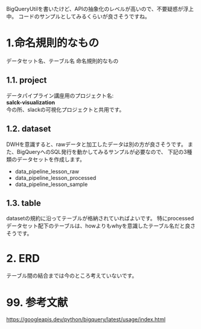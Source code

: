 BigQueryUtilを書いたけど、APIの抽象化のレベルが高いので、不要疑惑が浮上中。
コードのサンプルとしてみるくらいが良さそうですね。

# 1.命名規則的なもの
データセット名、テーブル名
命名規則的なもの

## 1.1. project
データパイプライン講座用のプロジェクト名:  
**salck-visualization**  
今の所、slackの可視化プロジェクトと共用です。

## 1.2. dataset
DWHを意識すると、rawデータと加工したデータは別の方が良さそうです。
また、BigQueryへのSQL発行を動かしてみるサンプルが必要なので、
下記の3種類のデータセットを作成します。

- data_pipeline_lesson_raw
- data_pipeline_lesson_processed
- data_pipeline_lesson_sample


## 1.3. table
datasetの規約に沿ってテーブルが格納されていればよいです。
特にprocessedデータセット配下のテーブルは、howよりもwhyを意識したテーブル名だと良さそうです。

# 2. ERD
テーブル間の結合までは今のところ考えていないです。

# 99. 参考文献
https://googleapis.dev/python/bigquery/latest/usage/index.html

